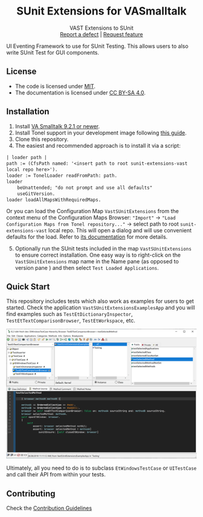 <p align="center">
<!---<img src="assets/logos/128x128.png">-->
 <h1 align="center">SUnit Extensions for VASmalltalk</h1>
  <p align="center">
    VAST Extensions to SUnit
    <!---
    <br>
    <a href="docs/"><strong>Explore the docs »</strong></a>
    <br>
    -->
    <br>
    <a href="https://github.com/vast-community-hub/sunit-extensions-vast/issues/new?labels=Type%3A+Defect">Report a defect</a>
    |
    <a href="https://github.com/vast-community-hub/sunit-extensions-vast/issues/new?labels=Type%3A+Feature">Request feature</a>
  </p>
</p>


 UI Eventing Framework to use for SUnit Testing. This allows users to also write SUnit Test for GUI components.

## License
- The code is licensed under [MIT](LICENSE).
- The documentation is licensed under [CC BY-SA 4.0](http://creativecommons.org/licenses/by-sa/4.0/).


## Installation

1. Install [VA Smalltalk 9.2.1 or newer](https://www.instantiations.com/products/vasmalltalk/download.html).
2. Install Tonel support in your development image following [this guide](https://github.com/vasmalltalk/tonel-vast#installation).
3. Clone this repository.
4. The easiest and recommended approach is to install it via a script:

```smalltalk
| loader path |
path := (CfsPath named: '<insert path to root sunit-extensions-vast local repo here>').
loader := TonelLoader readFromPath: path.
loader
	beUnattended; "do not prompt and use all defaults"
	useGitVersion.
loader loadAllMapsWithRequiredMaps.
```

Or you can load the Configuration Map `VastSUnitExtensions` from the context menu of the Configuration Maps Browser: `"Import"` -> `"Load Configuration Maps from Tonel repository..."` -> select path to root `sunit-extensions-vast` local repo. This will open a dialog and will use convenient defaults for the load. Refer to [its documentation](https://github.com/instantiations/tonel-vast#using-gui-menus) for more details.

5. Optionally run the SUnit tests included in the map `VastSUnitExtensions` to ensure correct installation. One easy way is to right-click on the `VastSUnitExtensions` map name in the Name pane (as opposed to version pane ) and then select `Test Loaded Applications`.

## Quick Start

This repository includes tests which also work as examples for users to get started. Check the application `VastSUnitExtensionsExamplesApp` and you will find examples such as `TestEtDictionaryInspector`, `TestEtTextComparisonBrowser`, `TestEtWorkspace`, etc.

<img alt="TestEtTextComparisonBrowser" src="assets/screenshots/testSelectedMethod.png">

Ultimately, all you need to do is to subclass `EtWindowsTestCase` or `UITestCase` and call their API from within your tests.



## Contributing

Check the [Contribution Guidelines](CONTRIBUTING.md)
